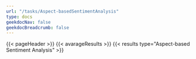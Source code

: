 ```yaml
---
url: "/tasks/Aspect-basedSentimentAnalysis"
type: docs
geekdocNav: false
geekdocBreadcrumb: false
---
```


{{< pageHeader >}}
{{< avarageResults >}}
{{< results type="Aspect-based Sentiment Analysis" >}}


